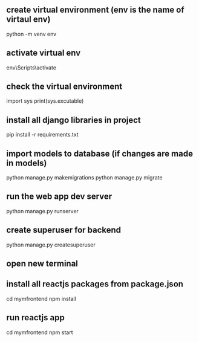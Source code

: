 ## create virtual environment (env is the name of virtaul env)
python -m venv env

## activate virtual env
env\Scripts\activate 

## check the virtual environment 
import sys
print(sys.excutable)

## install all django libraries in project 
pip install -r requirements.txt

## import models to database (if changes are made in models)
python manage.py makemigrations
python manage.py migrate

## run the web app dev server
python manage.py runserver

## create superuser for backend
python manage.py createsuperuser

## open new terminal
## install all reactjs packages from package.json
cd mymfrontend
npm install 

## run reactjs app
cd mymfrontend
npm start
